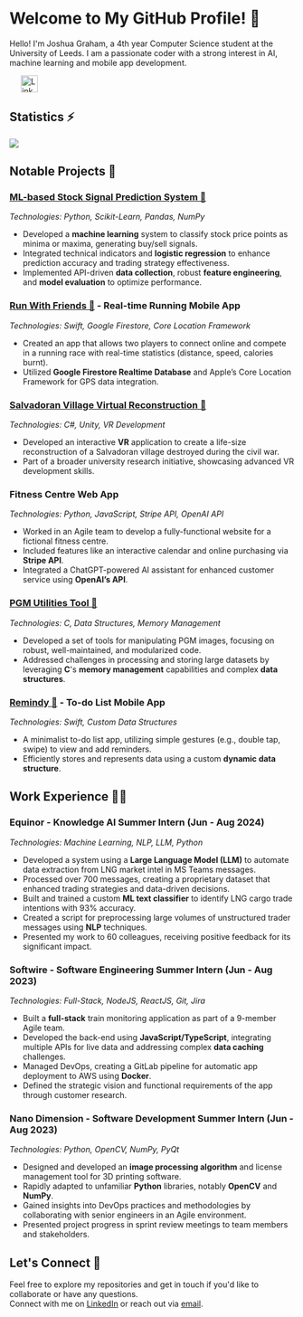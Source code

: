 # Welcome to My GitHub Profile! 👋

Hello! I'm Joshua Graham, a 4th year Computer Science student at the University of Leeds. I am a passionate coder with a strong interest in AI, machine learning and mobile app development.

<a href="https://www.linkedin.com/in/joshua-graham-leeds" style="margin-left: 20px">
    <img align="top" src="https://upload.wikimedia.org/wikipedia/commons/c/ca/LinkedIn_logo_initials.png" alt="LinkedIn" width="30" height="30" />
</a>

## Statistics ⚡

<img align="top" src="https://github-readme-stats.vercel.app/api/top-langs/?username=JoshuaGraham14&hide=jupyter%20notebook&layout=compact&langs_count=6&card_width=500&theme=auto" />

## Notable Projects 🚀

### [ML-based Stock Signal Prediction System 🔗](https://github.com/JoshuaGraham14/ML-based_Stock_Signal_Prediction_System)
*Technologies: Python, Scikit-Learn, Pandas, NumPy*  
- Developed a **machine learning** system to classify stock price points as minima or maxima, generating buy/sell signals.
- Integrated technical indicators and **logistic regression** to enhance prediction accuracy and trading strategy effectiveness.
- Implemented API-driven **data collection**, robust **feature engineering**, and **model evaluation** to optimize performance.


### [Run With Friends 🔗](https://github.com/JoshuaGraham14/RunWithFriends) - **Real-time Running Mobile App**
*Technologies: Swift, Google Firestore, Core Location Framework*  
- Created an app that allows two players to connect online and compete in a running race with real-time statistics (distance, speed, calories burnt).
- Utilized **Google Firestore Realtime Database** and Apple’s Core Location Framework for GPS data integration.

### [Salvadoran Village Virtual Reconstruction 🔗](https://github.com/JoshuaGraham14/SalvadoranVillageVirtualReconstruction)
*Technologies: C#, Unity, VR Development*  
- Developed an interactive **VR** application to create a life-size reconstruction of a Salvadoran village destroyed during the civil war.
- Part of a broader university research initiative, showcasing advanced VR development skills.

### Fitness Centre Web App
*Technologies: Python, JavaScript, Stripe API, OpenAI API*  
- Worked in an Agile team to develop a fully-functional website for a fictional fitness centre.
- Included features like an interactive calendar and online purchasing via **Stripe API**.
- Integrated a ChatGPT-powered AI assistant for enhanced customer service using **OpenAI’s API**.

### [PGM Utilities Tool 🔗](https://github.com/JoshuaGraham14/PGM-Image-Utilities-Coursework)
*Technologies: C, Data Structures, Memory Management*  
- Developed a set of tools for manipulating PGM images, focusing on robust, well-maintained, and modularized code.
- Addressed challenges in processing and storing large datasets by leveraging **C**'s **memory management** capabilities and complex **data structures**.

### [Remindy 🔗](https://github.com/JoshuaGraham14/Remindy) - **To-do List Mobile App**
*Technologies: Swift, Custom Data Structures*  
- A minimalist to-do list app, utilizing simple gestures (e.g., double tap, swipe) to view and add reminders.
- Efficiently stores and represents data using a custom **dynamic data structure**.

## Work Experience 👨‍💻
### Equinor - Knowledge AI Summer Intern (Jun - Aug 2024)
*Technologies: Machine Learning, NLP, LLM, Python*  
- Developed a system using a **Large Language Model (LLM)** to automate data extraction from LNG market intel in MS Teams messages.
- Processed over 700 messages, creating a proprietary dataset that enhanced trading strategies and data-driven decisions.
- Built and trained a custom **ML text classifier** to identify LNG cargo trade intentions with 93% accuracy.
- Created a script for preprocessing large volumes of unstructured trader messages using **NLP** techniques.
- Presented my work to 60 colleagues, receiving positive feedback for its significant impact.

### Softwire - Software Engineering Summer Intern (Jun - Aug 2023)
*Technologies: Full-Stack, NodeJS, ReactJS, Git, Jira*
- Built a **full-stack** train monitoring application as part of a 9-member Agile team.
- Developed the back-end using **JavaScript/TypeScript**, integrating multiple APIs for live data and addressing complex **data caching** challenges.
- Managed DevOps, creating a GitLab pipeline for automatic app deployment to AWS using **Docker**.
- Defined the strategic vision and functional requirements of the app through customer research.

### Nano Dimension - Software Development Summer Intern (Jun - Aug 2023)
*Technologies: Python, OpenCV, NumPy, PyQt*  
- Designed and developed an **image processing algorithm** and license management tool for 3D printing software.
- Rapidly adapted to unfamiliar **Python** libraries, notably **OpenCV** and **NumPy**.
- Gained insights into DevOps practices and methodologies by collaborating with senior engineers in an Agile environment.
- Presented project progress in sprint review meetings to team members and stakeholders.

## Let's Connect 🤝

Feel free to explore my repositories and get in touch if you'd like to collaborate or have any questions.  
Connect with me on [LinkedIn](https://linkedin.com/in/joshua-graham-leeds) or reach out via [email](mailto:joshuajgraham002@gmail.com).
